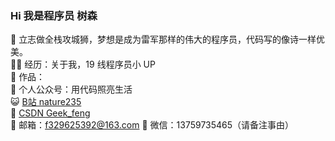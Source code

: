 ### Hi 我是程序员 树森 

<!--
**nature999/nature999** is a ✨ _special_ ✨ repository because its `README.md` (this file) appears on your GitHub profile.

Here are some ideas to get you started:

- 🔭 I’m currently working on ...
- 🌱 I’m currently learning ...
- 👯 I’m looking to collaborate on ...
- 🤔 I’m looking for help with ...
- 💬 Ask me about：...13759735465（请备注事由）
- 📫 How to reach me: ...
- 😄 Pronouns: ...
- ⚡ Fun fact: ...
-->
🐧 立志做全栈攻城狮，梦想是成为雷军那样的伟大的程序员，代码写的像诗一样优美。  
👨‍💻 经历：关于我，19 线程序员小 UP  
🏡 作品：   
🌱 个人公众号：用代码照亮生活  
😺 [B站 nature235](https://space.bilibili.com/402323323?spm_id_from=333.788.0.0)  
🤔 [CSDN Geek_feng](https://blog.csdn.net/weixin_45631096?spm=1010.2135.3001.5421)   
👭 邮箱：f329625392@163.com
💬 微信：13759735465（请备注事由）  
